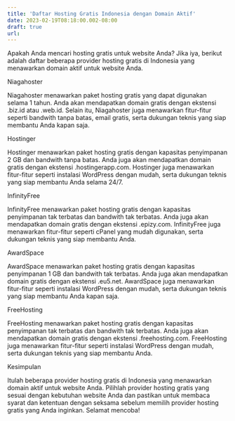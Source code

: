 ```yaml
---
title: 'Daftar Hosting Gratis Indonesia dengan Domain Aktif'
date: 2023-02-19T08:18:00.002-08:00
draft: true
url: 
---
```


  

  

Apakah Anda mencari hosting gratis untuk website Anda? Jika iya, berikut adalah daftar beberapa provider hosting gratis di Indonesia yang menawarkan domain aktif untuk website Anda.

  

Niagahoster

Niagahoster menawarkan paket hosting gratis yang dapat digunakan selama 1 tahun. Anda akan mendapatkan domain gratis dengan ekstensi .biz.id atau .web.id. Selain itu, Niagahoster juga menawarkan fitur-fitur seperti bandwith tanpa batas, email gratis, serta dukungan teknis yang siap membantu Anda kapan saja.

  

Hostinger

Hostinger menawarkan paket hosting gratis dengan kapasitas penyimpanan 2 GB dan bandwith tanpa batas. Anda juga akan mendapatkan domain gratis dengan ekstensi .hostingerapp.com. Hostinger juga menawarkan fitur-fitur seperti instalasi WordPress dengan mudah, serta dukungan teknis yang siap membantu Anda selama 24/7.

  

InfinityFree

InfinityFree menawarkan paket hosting gratis dengan kapasitas penyimpanan tak terbatas dan bandwith tak terbatas. Anda juga akan mendapatkan domain gratis dengan ekstensi .epizy.com. InfinityFree juga menawarkan fitur-fitur seperti cPanel yang mudah digunakan, serta dukungan teknis yang siap membantu Anda.

  

AwardSpace

AwardSpace menawarkan paket hosting gratis dengan kapasitas penyimpanan 1 GB dan bandwith tak terbatas. Anda juga akan mendapatkan domain gratis dengan ekstensi .eu5.net. AwardSpace juga menawarkan fitur-fitur seperti instalasi WordPress dengan mudah, serta dukungan teknis yang siap membantu Anda kapan saja.

  

FreeHosting

FreeHosting menawarkan paket hosting gratis dengan kapasitas penyimpanan tak terbatas dan bandwith tak terbatas. Anda juga akan mendapatkan domain gratis dengan ekstensi .freehosting.com. FreeHosting juga menawarkan fitur-fitur seperti instalasi WordPress dengan mudah, serta dukungan teknis yang siap membantu Anda.

  

Kesimpulan

  

Itulah beberapa provider hosting gratis di Indonesia yang menawarkan domain aktif untuk website Anda. Pilihlah provider hosting gratis yang sesuai dengan kebutuhan website Anda dan pastikan untuk membaca syarat dan ketentuan dengan seksama sebelum memilih provider hosting gratis yang Anda inginkan. Selamat mencoba!